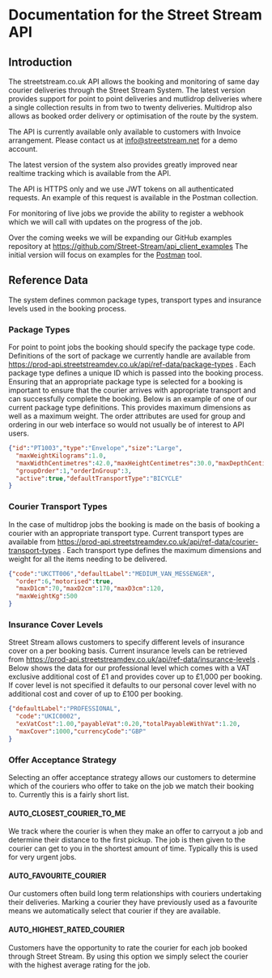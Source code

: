 # Documentation for the Street Stream API

## Introduction

The streetstream.co.uk API allows the booking and monitoring of same day courier deliveries through the Street Stream System.  The latest version provides support for point to point deliveries and mutlidrop deliveries where a single collection results in from two to twenty deliveries. Multidrop also allows as booked order delivery or optimisation of the route by the system.

The API is currently available only available to customers with Invoice arrangement. Please contact us at info@streetstream.net for a demo account.   

The latest version of the system also provides greatly improved near realtime tracking which is available from the API.

The API is HTTPS only and we use JWT tokens on all authenticated requests.  An example of this request is available in the Postman collection.

For monitoring of live jobs we provide the ability to register a webhook which we will call with updates on the progress of the job.

Over the coming weeks we will be expanding our GitHub examples repository at https://github.com/Street-Stream/api_client_examples The initial version will focus on examples for the [Postman](https://www.postman.com) tool.

## Reference Data

The system defines common package types, transport types and insurance levels used in the booking process.

### Package Types

For point to point jobs the booking should specify the package type code.  Definitions of the sort of package we currently handle are available from https://prod-api.streetstreamdev.co.uk/api/ref-data/package-types . Each package type defines a unique ID which is passed into the booking process.  Ensuring that an appropriate package type is selected for a booking is important to ensure that the courier arrives with appropriate transport and can successfully complete the booking.  Below is an example of one of our current package type definitions.  This provides maximum dimensions as well as a maximum weight.  The order attributes are used for group and ordering in our web interface so would not usually be of interest to API users.     

```json
{"id":"PT1003","type":"Envelope","size":"Large",
  "maxWeightKilograms":1.0,
  "maxWidthCentimetres":42.0,"maxHeightCentimetres":30.0,"maxDepthCentimetres":5.0,
  "groupOrder":1,"orderInGroup":3,
  "active":true,"defaultTransportType":"BICYCLE"
}
```

### Courier Transport Types

In the case of multidrop jobs the booking is made on the basis of booking a courier with an appropriate transport type.  Current transport types are available from https://prod-api.streetstreamdev.co.uk/api/ref-data/courier-transport-types . Each transport type defines the maximum dimensions and weight for all the items needing to be delivered.

```json
{"code":"UKCTT006","defaultLabel":"MEDIUM_VAN_MESSENGER",
  "order":6,"motorised":true,
  "maxD1cm":70,"maxD2cm":170,"maxD3cm":120,
  "maxWeightKg":500
}
```   

### Insurance Cover Levels

Street Stream allows customers to specify different levels of insurance cover on a per booking basis.  Current insurance levels can be retrieved from https://prod-api.streetstreamdev.co.uk/api/ref-data/insurance-levels . Below shows the data for our professional level which comes with a VAT exclusive additional cost of £1 and provides cover up to £1,000 per booking.  If cover level is not specified it defaults to our personal cover level with no additional cost and cover of up to £100 per booking.     

```json
{"defaultLabel":"PROFESSIONAL",
  "code":"UKIC0002",
  "exVatCost":1.00,"payableVat":0.20,"totalPayableWithVat":1.20,
  "maxCover":1000,"currencyCode":"GBP"
}
```

### Offer Acceptance Strategy

Selecting an offer acceptance strategy allows our customers to determine which of the couriers who offer to take on the job we match their booking to. Currently this is a fairly short list.

#### AUTO_CLOSEST_COURIER_TO_ME

We track where the courier is when they make an offer to carryout a job and determine their distance to the first pickup.  The job is then given to the courier can get to you in the shortest amount of time.  Typically this is used for very urgent jobs.

#### AUTO_FAVOURITE_COURIER

Our customers often build long term relationships with couriers undertaking their deliveries.  Marking a courier they have previously used as a favourite means we automatically select that courier if they are available. 

#### AUTO_HIGHEST_RATED_COURIER

Customers have the opportunity to rate the courier for each job booked through Street Stream.  By using this option we simply select the courier with the highest average rating for the job.
